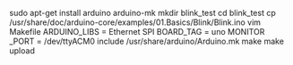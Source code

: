 sudo apt-get install arduino arduino-mk
mkdir blink_test
cd blink_test
cp /usr/share/doc/arduino-core/examples/01.Basics/Blink/Blink.ino
vim Makefile
	ARDUINO_LIBS = Ethernet SPI
	BOARD_TAG = uno
	MONITOR	_PORT = /dev/ttyACM0
	include	 /usr/share/arduino/Arduino.mk
make
make upload
